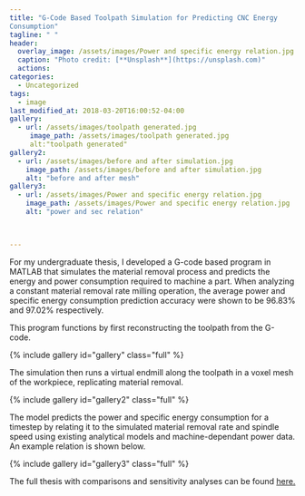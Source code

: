 ```yaml
---
title: "G-Code Based Toolpath Simulation for Predicting CNC Energy 
Consumption"
tagline: " "
header:
  overlay_image: /assets/images/Power and specific energy relation.jpg
  caption: "Photo credit: [**Unsplash**](https://unsplash.com)"
  actions:
categories:
  - Uncategorized
tags:
  - image
last_modified_at: 2018-03-20T16:00:52-04:00
gallery:
  - url: /assets/images/toolpath generated.jpg
     image_path: /assets/images/toolpath generated.jpg
     alt:"toolpath generated"
gallery2:
  - url: /assets/images/before and after simulation.jpg
    image_path: /assets/images/before and after simulation.jpg
    alt: "before and after mesh"
gallery3:
  - url: /assets/images/Power and specific energy relation.jpg
    image_path: /assets/images/Power and specific energy relation.jpg
    alt: "power and sec relation"


    
---
```


For my undergraduate thesis, I developed a G-code based program in MATLAB that simulates the material removal process and predicts the energy and power consumption required to machine a part. When analyzing a constant material removal rate milling operation, the average power and specific energy consumption prediction accuracy were shown to be 96.83% and 97.02% respectively.

This program functions by first reconstructing the toolpath from the G-code.

{% include gallery id="gallery" class="full" %}

The simulation then runs a virtual endmill along the toolpath in a voxel mesh of the workpiece, replicating material removal.

{% include gallery id="gallery2" class="full" %}

The model predicts the power and specific energy consumption for a timestep by relating it to the simulated material removal rate and spindle speed using existing analytical models and machine-dependant power data. An example relation is shown below.

{% include gallery id="gallery3" class="full" %}

The full thesis with comparisons and sensitivity analyses can be found [here.](/assets/files/anziani-anzianij-bs-meche-2025-thesis.pdf)



